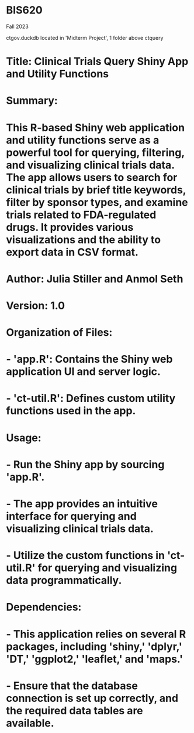 # BIS620
 Fall 2023

ctgov.duckdb located in 'Midterm Project', 1 folder above ctquery


# Title: Clinical Trials Query Shiny App and Utility Functions

# Summary:
# This R-based Shiny web application and utility functions serve as a powerful tool for querying, filtering, and visualizing clinical trials data. The app allows users to search for clinical trials by brief title keywords, filter by sponsor types, and examine trials related to FDA-regulated drugs. It provides various visualizations and the ability to export data in CSV format.

# Author: Julia Stiller and Anmol Seth
# Version: 1.0

# Organization of Files:
# - 'app.R': Contains the Shiny web application UI and server logic.
# - 'ct-util.R': Defines custom utility functions used in the app.

# Usage:
# - Run the Shiny app by sourcing 'app.R'.
# - The app provides an intuitive interface for querying and visualizing clinical trials data.
# - Utilize the custom functions in 'ct-util.R' for querying and visualizing data programmatically.

# Dependencies:
# - This application relies on several R packages, including 'shiny,' 'dplyr,' 'DT,' 'ggplot2,' 'leaflet,' and 'maps.'
# - Ensure that the database connection is set up correctly, and the required data tables are available.

